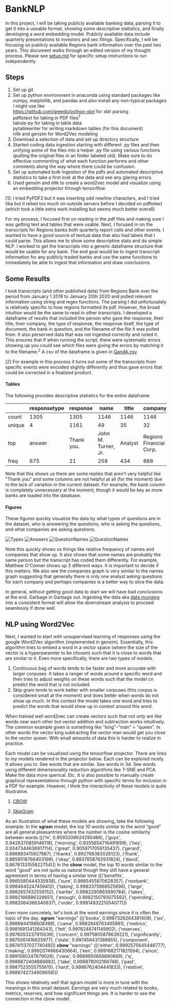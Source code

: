 # BankNLP
In this project, I will be taking publicly available banking data, parsing it to get it into a useable format, showing some descriptive statistics, and finally developing a word embedding model. Publicly available data include quarterly presentations to investors and sec filings. Specifically, I will be focusing on publicly available Regions bank information over the past two years. This document walks through an edited version of my thought process. Please see [setup.md](setup.md) for specific setup instructions to run independently.

## Steps
1) Set up git
2) Set up python environment in anaconda using standard packages like numpy, matplotlib, and pandas and also install any non-typical packages I might use like\
https://github.com/greedo/python-xbrl for xblr parsing\
pdftotext for taking in PDF files<sup>1</sup>\
tabula-py for taking in table data\
pytablewriter for writing markdown tables (for this document)\
nltk and gensim for Word2Vec modeling
3) Download a selection of data and set up directory structure
4) Started coding data ingestion starting with different .py files and then unifying some of the files into a helper .py file using various functions (putting the original files in an folder labeled old). Make sure to do effective commenting of what each function performs and other comments along the way where there could be confusion.
5) Set up automated bulk ingestion of the pdfs and automated descriptive statistics to take a first look at the data and see any glaring errors.
6) Used gensim and nltk to create a word2vec model and visualize using an embedding projector through tensorflow

[1]: I tried PyPDF2 but it was inserting odd newline characters, and I tried tika but it relied too much on outside servers before I decided on pdftotext (which took a little extra work installing but seems much better overall)

For my process, I focused first on reading in the pdf files and making sure I was getting text and tables that were usable. Next, I focused in on the transcripts for Regions banks both quarterly report calls and other events. I wanted to have a good source of textual data that also had labels that I could parse. This allows me to show some descriptive stats and do simple NLP. I worked to get the transcripts into a generic dataframe structure that would be usable for any bank. The end goal would be to ingest transcript information for any publicly traded banks and use the same functions to immediately be able to ingest that information and draw conclusions.



## Some Results
I took transcripts (and other published data) from Regions Bank over the period from January 1 2018 to January 20th 2020 and pulled relevant information using string and regex functions. The parsing I did unfortunately is relatively specific to how regions formatted its pdf. However, the broad intuition would be the same to read in other transcripts. I developed a dataframe of results that included the person who gave the response, their title, their company, the type of response, the response itself, the type of document, the bank in question, and the filename of the file it was pulled from. It also perserved data that was not ingested correctly and noted it. This ensures that if when running the script, there were systematic errors showing up you could see which files were giving the errors by matching it to the filename.<sup>2</sup> A csv of the dataframe is given in [QandA.csv](output/QandA.csv)

[2] For example in this process it turns out some of the transcripts from specific events were encoded slightly differently and thus gave errors that could be corrected in a finalized product.

#### Tables
The following provides descriptive statistics for the entire dataframe

|      |responsetype| response |       name        | title |        company        | bank  |doctype|                            filename                             |
|------|------------|----------|-------------------|-------|-----------------------|-------|-------|-----------------------------------------------------------------|
|count |1305        |1305      |1146               |1146   |1146                   |1305   |1305   |1305                                                             |
|unique|           4|      1161|                 49|     35|                     32|      1|      2|                                                               19|
|top   |answer      |Thank you.|John M. Turner, Jr.|Analyst|Regions Financial Corp.|regions|qr     |../data/other/transcript\regions_Investor-Day-2019-Transcript.pdf|
|freq  |675         |21        |258                |434    |666                    |1305   |744    |129                                                              |

Note that this shows us there are some replies that aren't very helpful like "Thank you" and some columns are not helpful at all (for the moment) due to the lack of variation in the current dataset. For example, the bank column is completely unnecessary at the moment, though it would be key as more banks are loaded into the database.

#### Figures
These figures quickly visualize the data by what types of questions are in the dataset, who is answering the questions, who is asking the questions, and what companies are asking questions.

![Types](output/images/responses.png)
![Answers](output/images/answer_names.png)
![QuestionNames](output/images/question_names.png)
![QuestionNames](output/images/question_companies.png)

Note this quickly shows us things like relative frequency of names and companies that show up. It also shows that some names are probably the same person but the transcript has coded them differently. For example, Matthew O'Conner shows up 3 different ways. It is important to decide if this matters. We also see the companies graph is very similar to the names graph suggesting that generally there is only one analyst asking questions for each company and perhaps companies is a better way to slice the data.

In general, without getting good data to start we will have bad conclusions at the end. Garbage in Garbage out. Ingesting the data aka [data munging](https://en.wikipedia.org/wiki/Data_wrangling) into a consistent format will allow the downstream analysis to proceed seamlessly if done well.

## NLP using Word2Vec
Next, I wanted to start with unsupervised learning of responses using the google Word2Vec algorithm (implemented in gensim). Essentially, this algorithm tries to embed a word in a vector space (where the size of the vector is a hyperparamter to be chosen) such that it is close to words that are similar to it. Even more specifically, there are two types of models. 
1) Continuous bag of words tends to be faster and more accurate with larger corpuses. It takes a ranger of words around a specific word and then tries to adjust weights on these words such that the model cn predict the word that is not included.
2) Skip gram tends to work better with smaller corpuses (this corpus is considered small at the moment) and does better when words do not show up much. In this context the model takes one word and tries to predict the words that would show up in context around this word.

When trained well word2vec can create vectors such that not only are like words near each other but vector addition and subtraction works intuitively. The common example given is something like "king"-"man" = "queen". In other words the vector king subtracting the vector man would get you close to the vector queen. With small amounts of data this is harder to realize in practice.

Each model can be visualized using the tensorflow projector. There are links to my models rendered in the projector below. Each can be explored nicely. It allows you to: See words that are similar. See words in 3d. See words using different dimensionality reduction algorithms like T-SNE and PCA. Make the data more sperical. Etc. It is also possible to manually create graphical representations through python with specific terms for inclusion in a PDF for example. However, I think the interactivity of these models is quite illustrative.
1) [CBOW](http://projector.tensorflow.org/?config=https://raw.githubusercontent.com/anahlik/BankNLP/master/output/model/CBOWvisual.json)

2) [SkipGram](http://projector.tensorflow.org/?config=https://raw.githubusercontent.com/anahlik/BankNLP/master/output/model/SGRAMvisual.json)

As an illustration of what these models are showing, take the following example: In the **sgram** model, the top 10 words similar to the word "good" are all general pleasantries where the number is the cosine similarity between words ([('hi', 0.9593209624290466), ('guys', 0.9426370859146118), ('morning', 0.9355654716491699), ('hey', 0.9347344636917114), ('great', 0.9059717059135437), ('gerard', 0.898893415927887), ('thanks', 0.892768383026123), ('thank', 0.8859518766403198), ('okay', 0.8837658762931824), ('david', 0.8676133155822754)]) In the **cbow** model, the top 10 words similar to the word "good" are not quite as natural though they still have a general agreement in terms of having a similar tone ([('benefits', 0.9985580444335938), ('sure', 0.9985455870628357), ('nonbank', 0.9984645247459412), ('taking', 0.9983375668525696), ('large', 0.9982657432556152), ('earlier', 0.9982290863990784), ('takes', 0.9982166886329651), ('enough', 0.9982150793075562), ('spending', 0.9982064366340637), ('order', 0.9981483221054077)])

Even more concretely, let's look at the word earnings since it is often the topic of the day. **sgram** "earnings" ([('books', 0.9987326264381409), ('six', 0.9986944198608398), ('came', 0.9982848763465881), ('metrics', 0.9981691241264343), ('felt', 0.9976248741149902), ('reserves', 0.9976053237915039), ('concern', 0.9975805878639221), ('significantly', 0.9975061416625977), ('state', 0.997456431388855), ('component', 0.9974113702774048)]) **cbow** "earnings" ([('either', 0.9992575645446777), ('making', 0.9992074966430664), ('ken', 0.9991682171821594), ('since', 0.9991580247879028), ('view', 0.9989950656890869), ('q', 0.9988872408866882), ('take', 0.998878002166748), ('past', 0.9987523555755615), ('hard', 0.9986762404441833), ('relative', 0.9986742734909058)])

This shows relatively well that sgram model is more in tune with the meanings in this small dataset. Earnings are very much related to books, metrics, reserves, and how significant things are. It is harder to see the connection in the cbow model.
